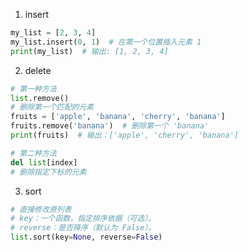 1. insert
```python
my_list = [2, 3, 4]
my_list.insert(0, 1)  # 在第一个位置插入元素 1
print(my_list)  # 输出: [1, 2, 3, 4]
```

2. delete
```python
# 第一种方法
list.remove()
# 删除第一个匹配的元素
fruits = ['apple', 'banana', 'cherry', 'banana']
fruits.remove('banana')  # 删除第一个 'banana'
print(fruits)  # 输出：['apple', 'cherry', 'banana']

# 第二种方法
del list[index]
# 删除指定下标的元素
```

3. sort
```python
# 直接修改原列表
# key：一个函数，指定排序依据（可选）。
# reverse：是否降序（默认为 False）。
list.sort(key=None, reverse=False)
```
